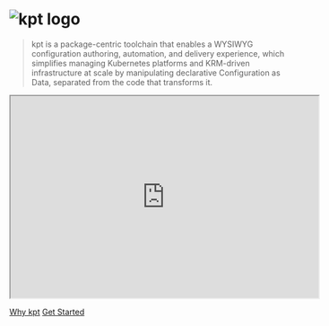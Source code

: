 # ![kpt logo](static/images/logo.png)

> kpt is a package-centric toolchain that 
> enables a WYSIWYG configuration authoring, automation, and delivery experience, 
> which simplifies managing Kubernetes platforms and KRM-driven infrastructure at scale 
> by manipulating declarative Configuration as Data, 
> separated from the code that transforms it.

<iframe id="ytplayer" type="text/html" width="550" height="360"
    src="https://www.youtube.com/embed/L_x7z4CXHDw"> </iframe>


[Why kpt](guides/rationale.md)
[Get Started](?id=overview)

